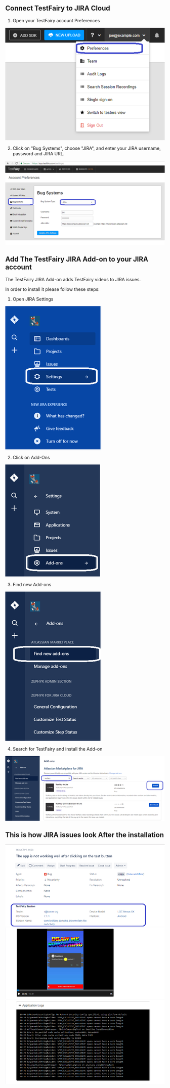 ## Connect TestFairy to JIRA Cloud

1. Open your TestFairy account Preferences

![Menu](/img/bug-tracking/jira-cloud-1.png)

2. Click on "Bug Systems", choose "JIRA", and enter your JIRA username, password and JIRA URL.

![JIRA-setup](/img/bug-tracking/jira-cloud-2.png)

## Add The TestFairy JIRA Add-on to your JIRA account

The TestFairy JIRA Add-on adds TestFairy videos to JIRA issues.

In order to install it please follow these steps:

1. Open JIRA Settings

![JIRA-setup](/img/bug-tracking/jira0.png)

2. Click on Add-Ons

![JIRA-setup](/img/bug-tracking/jira2.png)

3. Find new Add-ons

![JIRA-setup](/img/bug-tracking/jira3.png)

4. Search for TestFairy and install the Add-on

![JIRA-setup](/img/bug-tracking/jira4.png)

## This is how JIRA issues look After the installation

![JIRA-setup](/img/bug-tracking/hira6a.png)
![JIRA-setup](/img/bug-tracking/jira5b.png)
![JIRA-setup](/img/bug-tracking/jira6c.png)
